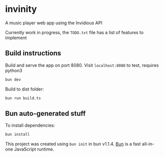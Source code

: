 # invinity

A music player web app using the Invidious API

Currently work in progress, the `TODO.txt` file has a list of features to implement

## Build instructions

Build and serve the app on port 8080. Visit `localhost:8080` to test, requires python3

```bash
bun dev
```

Build to dist folder:

```bash
bun run build.ts
```

## Bun auto-generated stuff

To install dependencies:

```bash
bun install
```

This project was created using `bun init` in bun v1.1.4. [Bun](https://bun.sh) is a fast all-in-one JavaScript runtime.
